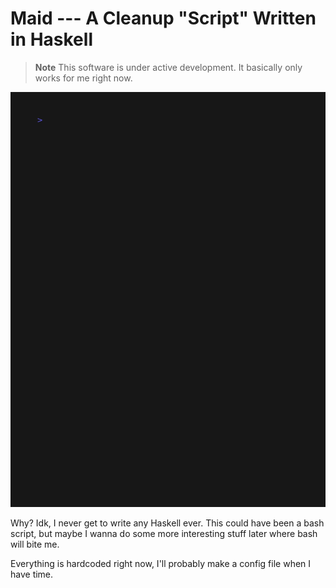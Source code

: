 # Maid --- A Cleanup "Script" Written in Haskell

> **Note**
> This software is under active development. It basically only works for me right now.

![out](./out.gif)

Why? Idk, I never get to write any Haskell ever. This could have been a bash script, but maybe I wanna do some more interesting stuff later where bash will bite me.

Everything is hardcoded right now, I'll probably make a config file when I have time.
